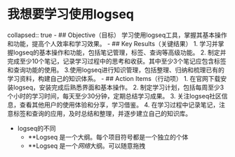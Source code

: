 # 我想要学习使用logseq
collapsed:: true
	- ## Objective（目标）
	  学习使用logseq工具，掌握其基本操作和功能，提高个人效率和学习效果。
	- ## Key Results（关键结果）
	  1. 学习并掌握logseq的基本操作和功能，包括笔记管理，标签、查询等高级功能。
	  2. 制定并完成至少10个笔记，记录学习过程中的思考和收获。其中至少3个笔记应包含标签和查询功能的使用。
	  3.使用logseq进行知识管理，包括整理、归纳和梳理已有的学习资料，构建自己的知识体系。
	- ## Action Items（行动项）
	  1. 在官网下载安装logseq，安装完成后熟悉界面和基本操作。
	  2. 制定学习计划，包括每周至少3个小时的学习时间，每天至少30分钟，定期总结学习成果。
	  3. 关注logseq社区信息，查看其他用户的使用体验和分享，学习借鉴。
	  4. 在学习过程中记录笔记，注意标签和查询的应用，及时总结和整理，并逐步建立自己的知识库。
- logseq的不同
	- **Logseq 是一个大纲。每个项目符号都是一个独立的个体
	- **Logseq 是一个*网络*大纲。可以随意拖拽